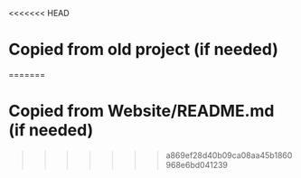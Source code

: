 <<<<<<< HEAD
# Copied from old project (if needed)
=======
# Copied from Website/README.md (if needed)
>>>>>>> a869ef28d40b09ca08aa45b1860968e6bd041239
